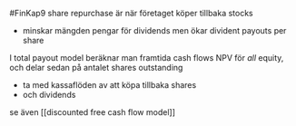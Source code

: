 #FinKap9
share repurchase är när företaget köper tillbaka stocks
- minskar mängden pengar för dividends men ökar divident payouts per share

I total payout model beräknar man framtida cash flows NPV för *all* equity, och delar sedan på antalet shares outstanding
- ta med kassaflöden av att köpa tillbaka shares
- och dividends

se även [[discounted free cash flow model]]